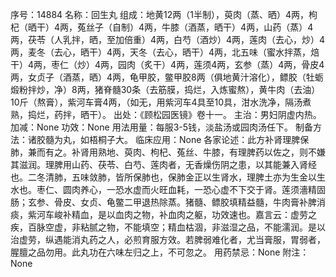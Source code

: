 序号：14884
名称：回生丸
组成：地黄12两（1半制），萸肉（蒸、晒）4两，枸杞（晒干）4两，菟丝子（自制）4两，牛膝（酒蒸，晒干）4两，山药（蒸）4两，茯苓（人乳拌，晒，至加倍重）4两，白芍（酒炒）4两，莲肉（去心，炒）4两，麦冬（去心，晒干）4两，天冬（去心，晒干）4两，北五味（蜜水拌蒸，焙干）4两，枣仁（炒）4两，园肉（炙干）4两，莲须4两，玄参（蒸）4两，骨皮4两，女贞子（酒蒸，晒）4两，龟甲胶，鳖甲胶8两（俱地黄汁溶化），鳔胶（牡蛎煅粉拌炒，净）8两，猪脊髓30条（去筋膜，捣烂，入炼蜜熬），黄牛肉（去油）10斤（熬膏），紫河车膏4两，（如无，用紫河车4具至10具，泔水洗净，隔汤煮熟，捣烂，药拌，晒干）。
出处：《顾松园医镜》卷十一。
主治：男妇阴虚内热。
加减：None
功效：None
用法用量：每服3-5钱，淡盐汤或园肉汤任下。
制备方法：诸胶髓为丸，如梧桐子大。
临床应用：None
各家论述：此方补肾理脾保肺，兼而有之。补肾用熟地、萸肉、枸杞、菟丝、牛膝，有理脾药以佐之，则不嫌其滋润。理脾用山药、茯苓、白芍、莲肉者，无香燥伤阴之患，以其能兼入肾经也。二冬清肺，五味敛肺，皆所保肺也，保肺金正以生肾水，理脾土亦为生金以生水也。枣仁、圆肉养心，一恐水虚而火旺血耗，一恐心虚不下交于肾。莲须濇精固肠；玄参、骨皮、女贞、龟鳖二甲退热除蒸。猪髓、鳔胶填精益髓，牛肉膏补脾消痰，紫河车峻补精血，是以血肉之物，补血肉之躯，功效速也。嘉言云：虚劳之疾，百脉空虚，非粘腻之物，不能填空；精血枯涸，非滋湿之品，不能濡润。是以治虚劳，纵遇能消丸药之人，必煎育服方效。若脾弱难化者，尤当膏服，胃弱者，腥膻之品勿用。此丸功在六味左归之上，不可忽之。
用药禁忌：None
附注：None

